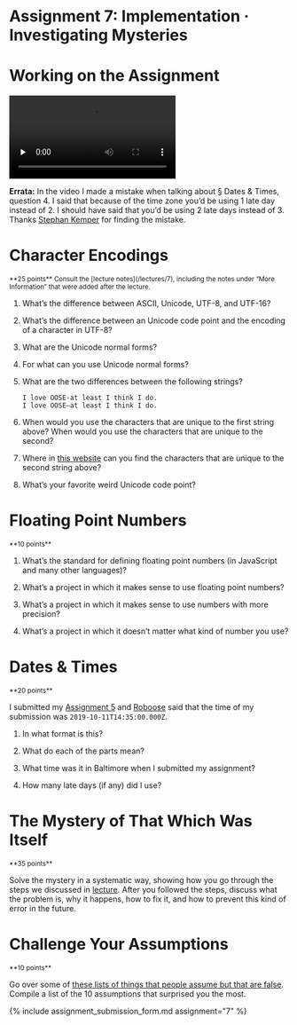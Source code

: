 # Assignment 7: Implementation · Investigating Mysteries

# Working on the Assignment

<video src="https://archive.org/download/jhu-oose/oose--assignments--7.mp4" controls preload="none"></video>

**Errata:** In the video I made a mistake when talking about § Dates & Times, question 4. I said that because of the time zone you’d be using 1 late day instead of 2. I should have said that you’d be using 2 late days instead of 3. Thanks [Stephan Kemper](/staff#stephan-kemper) for finding the mistake.

# Character Encodings

<small>
**25 points**
</small>

<small>
Consult the [lecture notes](/lectures/7), including the notes under “More Information” that were added after the lecture.
</small>

1. What’s the difference between ASCII, Unicode, UTF-8, and UTF-16?

2. What’s the difference between an Unicode code point and the encoding of a character in UTF-8?

3. What are the Unicode normal forms?

4. For what can you use Unicode normal forms?

5. What are the two differences between the following strings?

   ```
   I love OOSE-at least I think I do.
   I love OOSE—at least I think I do.
   ```

6. When would you use the characters that are unique to the first string above? When would you use the characters that are unique to the second?

7. Where in [this website](https://github.com/jhu-oose/www.jhu-oose.com) can you find the characters that are unique to the second string above?

8. What’s your favorite weird Unicode code point?

# Floating Point Numbers

<small>
**10 points**
</small>

1. What’s the standard for defining floating point numbers (in JavaScript and many other languages)?

2. What’s a project in which it makes sense to use floating point numbers?

3. What’s a project in which it makes sense to use numbers with more precision?

4. What’s a project in which it doesn’t matter what kind of number you use?

# Dates & Times

<small>
**20 points**
</small>

I submitted my [Assignment 5](/assignments/5) and [Roboose](https://github.com/jhu-oose/roboose) said that the time of my submission was `2019-10-11T14:35:00.000Z`.

1. In what format is this?

2. What do each of the parts mean?

3. What time was it in Baltimore when I submitted my assignment?

4. How many late days (if any) did I use?

# The Mystery of That Which Was Itself

<small>
**35 points**
</small>

Solve the mystery in a systematic way, showing how you go through the steps we discussed in [lecture](/lectures/7). After you followed the steps, discuss what the problem is, why it happens, how to fix it, and how to prevent this kind of error in the future.

# Challenge Your Assumptions

<small>
**10 points**
</small>

Go over some of [these lists of things that people assume but that are false](https://github.com/kdeldycke/awesome-falsehood). Compile a list of the 10 assumptions that surprised you the most.

{% include assignment_submission_form.md assignment="7" %}
